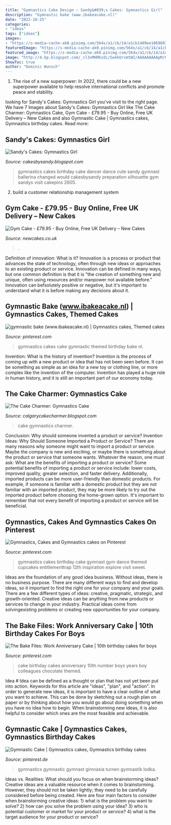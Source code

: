 ```yaml
---
title: "Gymnastics Cake Design ~ Sandy&#039;s Cakes: Gymnastics Girl"
description: "Gymnastic bake (www.ibakeacake.nl)"
date: "2022-10-25"
categories:
- "ideas"
tags: ["ideas"]
images:
- "https://s-media-cache-ak0.pinimg.com/564x/a1/cb/14/a1cb1489ee1069893869809b5c216f43.jpg"
featuredImage: "https://s-media-cache-ak0.pinimg.com/564x/a1/cb/14/a1cb1489ee1069893869809b5c216f43.jpg"
featured_image: "https://s-media-cache-ak0.pinimg.com/564x/a1/cb/14/a1cb1489ee1069893869809b5c216f43.jpg"
image: "http://4.bp.blogspot.com/_cl3vMHRKzdc/SwkkUrxmtWI/AAAAAAAAApM/C1bhIpr00yw/s1600/IMG_2605.JPG"
ShowToc: true
author: "Dominic Wunsch"
---
```



1. The rise of a new superpower: In 2022, there could be a new superpower available to help resolve international conflicts and promote peace and stability.

	

		
looking for Sandy&#039;s Cakes: Gymnastics Girl you've visit to the right page. We have 7 Images about Sandy&#039;s Cakes: Gymnastics Girl like The Cake Charmer: Gymnastics Cake, Gym Cake - £79.95 - Buy Online, Free UK Delivery – New Cakes and also Gymnastic Cake | Gymnastics cakes, Gymnastics birthday cakes. Read more:
		
    
## Sandy&#039;s Cakes: Gymnastics Girl

<img loading=lazy src="http://4.bp.blogspot.com/_cl3vMHRKzdc/SwkkUrxmtWI/AAAAAAAAApM/C1bhIpr00yw/s1600/IMG_2605.JPG" onerror="this.onerror=null;this.src='https://tse2.mm.bing.net/th?id=OIP.iYcTPP184MTrLw5YGbgdXwHaJ4&amp;pid=15.1';" alt="Sandy&#039;s Cakes: Gymnastics Girl">

_Source: cakesbysandy.blogspot.com_

>gymnastics cakes birthday cake dancer dance cute sandy gymnast ballerina changed would cakesbysandy preparation silhouette gym sandys visit cakepins 2605. 

	

2. build a customer relationship management system

    
## Gym Cake - £79.95 - Buy Online, Free UK Delivery – New Cakes

<img loading=lazy src="http://cdn.shopify.com/s/files/1/1654/3617/products/gym1-2_1024x1024.jpg?v=1490101271" onerror="this.onerror=null;this.src='https://tse4.mm.bing.net/th?id=OIP.l_H7qkmhA2bPrmSy2d0aFAHaHa&amp;pid=15.1';" alt="Gym Cake - £79.95 - Buy Online, Free UK Delivery – New Cakes">

_Source: newcakes.co.uk_

>. 

	

Definition of innovation: What is it?
Innovation is a process or product that advances the state of technology, often through new ideas or approaches to an existing product or service. Innovation can be defined in many ways, but one common definition is that it is "the creation of something new and unique, often using resources and/or manpower not available before." 
Innovation can befsolutely positive or negative, but it's important to understand what it is before making any decisions about it.

    
## Gymnastic Bake (www.ibakeacake.nl) | Gymnastics Cakes, Themed Cakes

<img loading=lazy src="https://i.pinimg.com/originals/86/01/95/860195232642cafdc13e503f5aeae500.jpg" onerror="this.onerror=null;this.src='https://tse3.mm.bing.net/th?id=OIP.3eUSGcyrVeuanrR4DA_KJQHaLH&amp;pid=15.1';" alt="gymnastic bake (www.ibakeacake.nl) | Gymnastics cakes, Themed cakes">

_Source: pinterest.com_

>gymnastics cakes cake gymnastic themed birthday bake nl. 

	

Invention: What is the history of invention?
Invention is the process of coming up with a new product or idea that has not been seen before. It can be something as simple as an idea for a new toy or clothing line, or more complex like the invention of the computer. Invention has played a huge role in human history, and it is still an important part of our economy today.

    
## The Cake Charmer: Gymnastics Cake

<img loading=lazy src="https://3.bp.blogspot.com/-l8oB7jBds_U/UQCu3VGyr5I/AAAAAAAAALc/RLzibsSzeUI/s1600/DSC01503.JPG" onerror="this.onerror=null;this.src='https://tse4.mm.bing.net/th?id=OIP.0ho-sOkZAfQznEMRvsc-cwHaJ4&amp;pid=15.1';" alt="The Cake Charmer: Gymnastics Cake">

_Source: calgarycakecharmer.blogspot.com_

>cake gymnastics charmer. 

	

Conclusion: Why should someone invented a product or service?
Invention Ideas: Why Should Someone Imported a Product or Service?
There are many reasons why someone might want to import a product or service. Maybe the company is new and exciting, or maybe there is something about the product or service that someone wants. Whatever the reason, one must ask: What are the benefits of importing a product or service? 
Some potential benefits of importing a product or service include: lower costs, improved quality, greater selection, and faster delivery. Additionally, imported products can be more user-friendly than domestic products. For example, if someone is familiar with a domestic product but they are not familiar with an imported product, they may be more likely to try out the imported product before choosing the home-grown option. 
It's important to remember that not every benefit of importing a product or service will be beneficial.

    
## Gymnastics, Cakes And Gymnastics Cakes On Pinterest

<img loading=lazy src="https://s-media-cache-ak0.pinimg.com/564x/a1/cb/14/a1cb1489ee1069893869809b5c216f43.jpg" onerror="this.onerror=null;this.src='https://tse1.mm.bing.net/th?id=OIP.vHMYAGS8EWOOfJQPAOxF5AHaL_&amp;pid=15.1';" alt="Gymnastics, Cakes and Gymnastics cakes on Pinterest">

_Source: pinterest.com_

>gymnastics cakes birthday cake gymnast gym dance themed cupcakes entitlementtrap 12th inspiration explore visit sweet. 

	

Ideas are the foundation of any good idea business. Without ideas, there is no business purpose. There are many different ways to find and develop ideas, so it important to find the right one for your company and your goals. There are a few different types of ideas: creative, pragmatic, strategic, and growth-oriented. Creative ideas can be anything from new products or services to change in your industry. Practical ideas come from solvingexisting problems or creating new opportunities for your company.

    
## The Bake Files: Work Anniversary Cake | 10th Birthday Cakes For Boys

<img loading=lazy src="https://i.pinimg.com/736x/54/eb/b6/54ebb6e8025b13040431edcbb590d965--number-birthday-cakes-number-cakes.jpg" onerror="this.onerror=null;this.src='https://tse2.mm.bing.net/th?id=OIP.1kJABX2Z3WBkw42j8nEexwHaFj&amp;pid=15.1';" alt="The Bake Files: Work Anniversary Cake | 10th birthday cakes for boys">

_Source: pinterest.com_

>cake birthday cakes anniversary 10th number boys years boy colleagues chocolate themed. 

	

Idea #
Idea can be defined as a thought or plan that has not yet been put into action. Keywords for this article are "ideas", "plan", and "action". In order to generate new ideas, it is important to have a clear outline of what you want to achieve. This can be done by sketching out a rough plan on paper or by thinking about how you would go about doing something when you have no idea how to begin. When brainstorming new ideas, it is also helpful to consider which ones are the most feasible and achievable.

    
## Gymnastic Cake | Gymnastics Cakes, Gymnastics Birthday Cakes

<img loading=lazy src="https://i.pinimg.com/originals/af/5f/7a/af5f7a389c30126918d0389e723290ba.jpg" onerror="this.onerror=null;this.src='https://tse1.mm.bing.net/th?id=OIP.gIE61ZFUm3bnoQ4pXFlhCgHaL0&amp;pid=15.1';" alt="Gymnastic Cake | Gymnastics cakes, Gymnastics birthday cakes">

_Source: pinterest.de_

>gymnastics gymnastic gymnast gimnasia turnen gymnastik lodka. 

	

Ideas vs. Realities: What should you focus on when brainstorming ideas?
Creative ideas are a valuable resource when it comes to brainstorming. However, they should not be taken lightly; they need to be carefully considered before being created. Here are four main factors to consider when brainstorming creative ideas: 1) what is the problem you want to solve? 2) how can you solve the problem using your idea? 3) who is potential customer or market for your product or service? 4) what is the target audience for your product or service?

